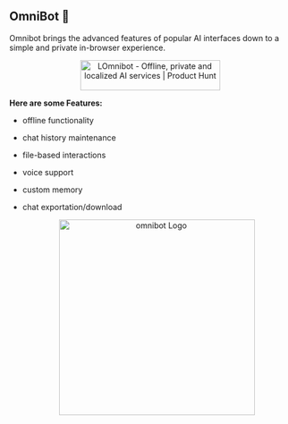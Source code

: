 ## OmniBot 🤖
Omnibot brings the advanced features of popular AI interfaces down to a simple and private in-browser experience. 

  <p align="center"><a href="https://www.producthunt.com/posts/omnibot?embed=true&utm_source=badge-featured&utm_medium=badge&utm_souce=badge-omnibot" target="_blank"><img src="https://api.producthunt.com/widgets/embed-image/v1/featured.svg?post_id=655045&theme=light" width="250" height="54"  style="width: 250px; height: 54px;" alt="LOmnibot - Offline, private and localized AI services | Product Hunt"></a></p>

  
**Here are some Features:**

 - offline functionality
 - chat history maintenance
 -  file-based interactions
 -  voice support
 - custom memory
 - chat exportation/download

   <p align="center"><a href="https://omnibot.com.co" target="_blank"><img src="https://res.cloudinary.com/diekemzs9/image/upload/v1732612498/omni_cospln.png" width="350" alt="omnibot Logo"></a></p>
   



